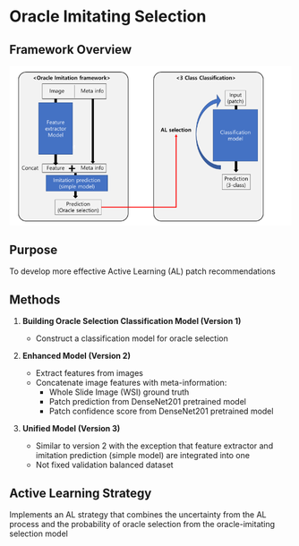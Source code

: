 # Oracle Imitating Selection

## Framework Overview

![Framework](framework.png)

## Purpose

To develop more effective Active Learning (AL) patch recommendations

## Methods

1. **Building Oracle Selection Classification Model (Version 1)**
   - Construct a classification model for oracle selection

2. **Enhanced Model (Version 2)**
   - Extract features from images
   - Concatenate image features with meta-information:
     - Whole Slide Image (WSI) ground truth
     - Patch prediction from DenseNet201 pretrained model
     - Patch confidence score from DenseNet201 pretrained model

3. **Unified Model (Version 3)**
   - Similar to version 2 with the exception that feature extractor and imitation prediction (simple model) are integrated into one
   - Not fixed validation balanced dataset

## Active Learning Strategy

Implements an AL strategy that combines the uncertainty from the AL process and the probability of oracle selection from the oracle-imitating selection model
